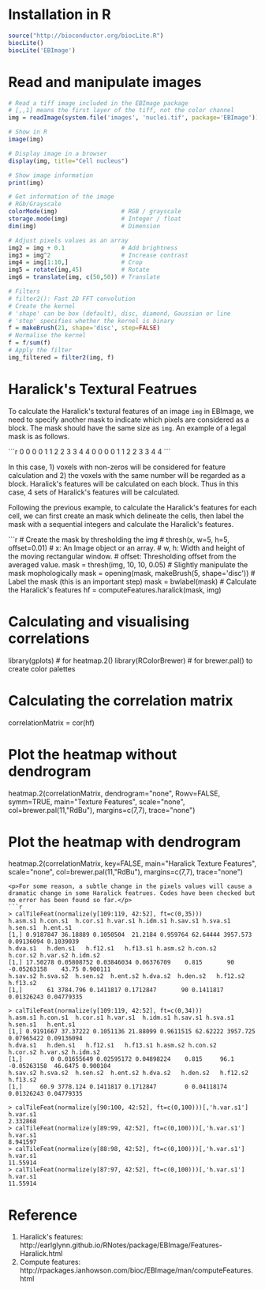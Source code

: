<H1>Installation in R</h1>

```r
source("http://bioconductor.org/biocLite.R")
biocLite()
biocLite('EBImage')
```

<h1>Read and manipulate images</h1>

```r
# Read a tiff image included in the EBImage package
# [,,1] means the first layer of the tiff, not the color channel
img = readImage(system.file('images', 'nuclei.tif', package='EBImage'))[,,1]

# Show in R
image(img)

# Display image in a browser
display(img, title="Cell nucleus")

# Show image information
print(img)

# Get information of the image
# RGb/Grayscale
colorMode(img)                  # RGB / grayscale
storage.mode(img)               # Integer / float
dim(img)                        # Dimension

# Adjust pixels values as an array
img2 = img + 0.1                # Add brightness
img3 = img^2                    # Increase contrast
img4 = img[1:10,]               # Crop
img5 = rotate(img,45)           # Rotate
img6 = translate(img, c(50,50)) # Translate

# Filters
# filter2(): Fast 2D FFT convolution
# Create the kernel
# 'shape' can be box (default), disc, diamond, Gaussian or line
# 'step' specifies whether the kernel is binary
f = makeBrush(21, shape='disc', step=FALSE)
# Normalise the kernel
f = f/sum(f)
# Apply the filter
img_filtered = filter2(img, f)
```

<h1>Haralick's Textural Featrues</h1>
<p>To calculate the Haralick's textural features of an image <code>img</code> in EBImage, we need to specify another mask to indicate which pixels are considered as a block. The mask should have the same size as <code>img</code>. An example of a legal mask is as follows.</p>
```r
0 0 0 0 1 1 2 2 3 3 4 4
0 0 0 0 1 1 2 2 3 3 4 4
```
<p>In this case, 1) voxels with non-zeros will be considered for feature calculation and 2) the voxels with the same number will be regarded as a block. Haralick's features will be calculated on each block. Thus in this case, 4 sets of Haralick's features will be calculated.</p>
<p>Following the previous example, to calculate the Haralick's features for each cell, we can first create an mask which delineate the cells, then label the mask with a sequential integers and calculate the Haralick's features.</p>
```r
# Create the mask by thresholding the img
# thresh(x, w=5, h=5, offset=0.01)
#   x:        An Image object or an array.
#   w, h:     Width and height of the moving rectangular window.
#   offset:   Thresholding offset from the averaged value.
mask = thresh(img, 10, 10, 0.05)
# Slightly manipulate the mask mophologically
mask = opening(mask, makeBrush(5, shape='disc'))
# Label the mask (this is an important step)
mask = bwlabel(mask)
# Calculate the Haralick's features
hf = computeFeatures.haralick(mask, img)

# Calculating and visualising correlations
library(gplots)         # for heatmap.2()
library(RColorBrewer)   # for brewer.pal() to create color palettes

# Calculating the correlation matrix
correlationMatrix = cor(hf)

# Plot the heatmap without dendrogram
heatmap.2(correlationMatrix,
          dendrogram="none", 
          Rowv=FALSE, 
          symm=TRUE,
          main="Texture Features",
          scale="none", 
          col=brewer.pal(11,"RdBu"), 
          margins=c(7,7), 
          trace="none")
          
# Plot the heatmap with dendrogram
heatmap.2(correlationMatrix,
          key=FALSE,
          main="Haralick Texture Features",
          scale="none", 
          col=brewer.pal(11,"RdBu"), 
          margins=c(7,7), 
          trace="none")
```
<p>For some reason, a subtle change in the pixels values will cause a dramatic change in some Haralick featrues. Codes have been checked but no error has been found so far.</p>
```r
> calTileFeat(normalize(y[109:119, 42:52], ft=c(0,35)))
h.asm.s1 h.con.s1  h.cor.s1 h.var.s1 h.idm.s1 h.sav.s1 h.sva.s1   h.sen.s1  h.ent.s1
[1,] 0.9187847 36.18889 0.1050504  21.2184 0.959764 62.64444 3957.573 0.09136094 0.1039039
h.dva.s1   h.den.s1   h.f12.s1   h.f13.s1 h.asm.s2 h.con.s2    h.cor.s2 h.var.s2 h.idm.s2
[1,] 17.50278 0.05808752 0.03846034 0.06376709    0.815       90 -0.05263158    43.75 0.900111
h.sav.s2 h.sva.s2  h.sen.s2  h.ent.s2 h.dva.s2  h.den.s2   h.f12.s2   h.f13.s2
[1,]       61 3784.796 0.1411817 0.1712847       90 0.1411817 0.01326243 0.04779335

> calTileFeat(normalize(y[109:119, 42:52], ft=c(0,34)))
h.asm.s1 h.con.s1  h.cor.s1 h.var.s1  h.idm.s1 h.sav.s1 h.sva.s1   h.sen.s1   h.ent.s1
[1,] 0.9191667 37.37222 0.1051136 21.88099 0.9611515 62.62222 3957.725 0.07965422 0.09136094
h.dva.s1   h.den.s1   h.f12.s1   h.f13.s1 h.asm.s2 h.con.s2    h.cor.s2 h.var.s2 h.idm.s2
[1,]        0 0.01655649 0.02595172 0.04898224    0.815     96.1 -0.05263158  46.6475 0.900104
h.sav.s2 h.sva.s2  h.sen.s2  h.ent.s2 h.dva.s2   h.den.s2   h.f12.s2   h.f13.s2
[1,]     60.9 3778.124 0.1411817 0.1712847        0 0.04118174 0.01326243 0.04779335

> calTileFeat(normalize(y[90:100, 42:52], ft=c(0,100)))[,'h.var.s1']
h.var.s1 
2.332868 
> calTileFeat(normalize(y[89:99, 42:52], ft=c(0,100)))[,'h.var.s1']
h.var.s1 
8.941597 
> calTileFeat(normalize(y[88:98, 42:52], ft=c(0,100)))[,'h.var.s1']
h.var.s1 
11.55914 
> calTileFeat(normalize(y[87:97, 42:52], ft=c(0,100)))[,'h.var.s1']
h.var.s1 
11.55914 

```
<h1>Reference</h1>
<ol>
  <li>Haralick's features: http://earlglynn.github.io/RNotes/package/EBImage/Features-Haralick.html</li>
  <li>Compute features: http://rpackages.ianhowson.com/bioc/EBImage/man/computeFeatures.html</li>
</ol>
